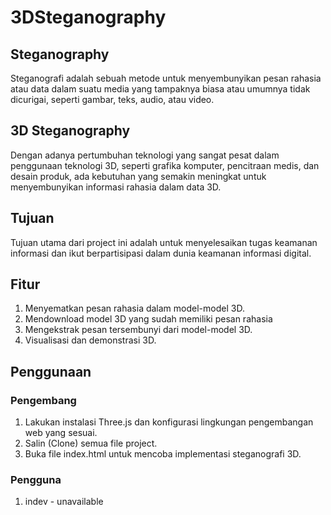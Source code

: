 # 3DSteganography

## Steganography
Steganografi adalah sebuah metode untuk menyembunyikan pesan rahasia atau data dalam suatu media yang tampaknya biasa atau umumnya tidak dicurigai, seperti gambar, teks, audio, atau video.

## 3D Steganography
Dengan adanya pertumbuhan teknologi yang sangat pesat dalam penggunaan teknologi 3D, seperti grafika komputer, pencitraan medis, dan desain produk, ada kebutuhan yang semakin meningkat untuk menyembunyikan informasi rahasia dalam data 3D.

## Tujuan
Tujuan utama dari project ini adalah untuk menyelesaikan tugas keamanan informasi dan ikut berpartisipasi dalam dunia keamanan informasi digital.

## Fitur
1. Menyematkan pesan rahasia dalam model-model 3D.
1. Mendownload model 3D yang sudah memiliki pesan rahasia
1. Mengekstrak pesan tersembunyi dari model-model 3D.
1. Visualisasi dan demonstrasi 3D.

## Penggunaan
### Pengembang
1. Lakukan instalasi Three.js dan konfigurasi lingkungan pengembangan web yang sesuai.
1. Salin (Clone) semua file project.
1. Buka file index.html untuk mencoba implementasi steganografi 3D.

### Pengguna
1. indev - unavailable
